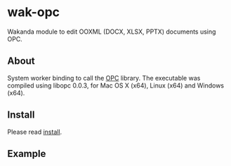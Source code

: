 wak-opc
=======

Wakanda module to edit OOXML (DOCX, XLSX, PPTX) documents using OPC.

About
-----
System worker binding to call the [OPC](https://libopc.codeplex.com) library. The executable was compiled using libopc 0.0.3, for Mac OS X (x64), Linux (x64) and Windows (x64).

Install
-------
Please read [install](install.md).

Example
-------
